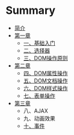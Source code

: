 # Summary

* [简介](README.md)
* [第一章](di-yi-zhang.md)
  * [一、基础入门](di-yi-zhang/yi-3001-ji-chu-ru-men.md)
  * [二、选择器](di-yi-zhang/er-3001-xuan-ze-qi.md)
  * [三、DOM操作原则](di-yi-zhang/san.md)
* [第二章](di-er-zhang.md)
  * [四、DOM属性操作](di-er-zhang/si-3001-dom-shu-xing-cao-zuo.md)
  * [五、DOM文档操作](di-er-zhang/wu-3001-dom-wen-dang-cao-zuo.md)
  * [六、DOM样式操作](di-er-zhang/liu-3001-dom-yang-shi-cao-zuo.md)
  * [七、表单操作](di-er-zhang/qi-3001-biao-dan-cao-zuo.md)
* [第三章](di-san-zhang.md)
  * 八、AJAX
  * 九、动画效果
  * [十、事件](di-san-zhang/shi-3001-shi-jian.md)

